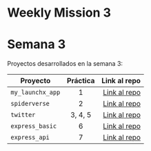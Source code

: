 # Weekly Mission 3

# Semana 3 

Proyectos desarrollados en la semana 3:

| Proyecto | Práctica | Link al repo |
| ------------- |:-------------:| -----:|
|`my_launchx_app`|1|[Link al repo](https://github.com/RodolfoBaume/my_launchx_app.git)|
|`spiderverse`|2|[Link al repo](https://github.com/RodolfoBaume/spiderverse.git)|
|`twitter`|3, 4, 5|[Link al repo](https://github.com/RodolfoBaume/twitter_LaunchX.git)|
|`express_basic`|6|[Link al repo](https://github.com/RodolfoBaume/express_basic.git)|
|`express_api`|7|[Link al repo](https://github.com/RodolfoBaume/express_api.git)|
